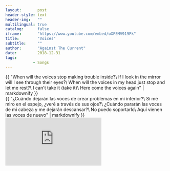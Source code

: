 ```yaml
---
layout:       post
header-style: text
header-img:   ""
multilingual: true
catalog:      false
iframe:       "https://www.youtube.com/embed/oXFEMV919Pk"
title:        "Voices"
subtitle:     ""
author:       "Against The Current"
date:         2018-12-31
tags:
            - Songs
---
```


<div class="en post-container">
    {{ "When will the voices stop making trouble inside?\
        If I look in the mirror will I see through their eyes?\
        When will the voices in my head just stop and let me rest?\
        I can't take it (take it)\
        Here come the voices again" | markdownify }}
</div>

<div class="es post-container">
    {{ "¿Cuándo dejarán las voces de crear problemas en mi interior?\
        Si me miro en el espejo, ¿veré a través de sus ojos?\
        ¿Cuándo pararán las voces de mi cabeza y me dejarán descansar?\
        No puedo soportarlo\
        Aquí vienen las voces de nuevo" | markdownify }}
</div>

<div class="iframe-youtube"><iframe src="https://www.youtube-nocookie.com/embed/oXFEMV919Pk?controls=0" title="YouTube video player" frameborder="0" allow="accelerometer; autoplay; clipboard-write; encrypted-media; gyroscope; picture-in-picture; web-share" allowfullscreen></iframe></div>